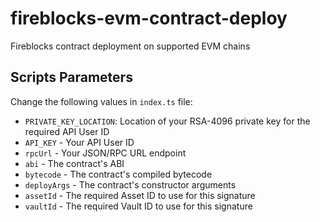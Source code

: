 # fireblocks-evm-contract-deploy
Fireblocks contract deployment on supported EVM chains

## Scripts Parameters
Change the following values in `index.ts` file:
* `PRIVATE_KEY_LOCATION`: Location of your RSA-4096 private key for the required API User ID
* `API_KEY` - Your API User ID
* `rpcUrl` - Your JSON/RPC URL endpoint
* `abi` - The contract's ABI
* `bytecode` - The contract's compiled bytecode
* `deployArgs` - The contract's constructor arguments
* `assetId` - The required Asset ID to use for this signature
* `vaultId` - The required Vault ID to use for this signature
